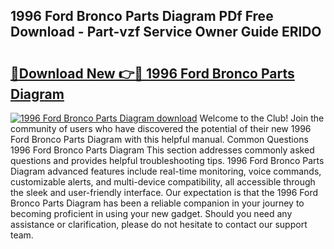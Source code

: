 ## 1996 Ford Bronco Parts Diagram PDf Free Download - Part-vzf Service Owner Guide ERlDO

# <h2><a href="http://dfo0n9.blite.top/?on=1996+Ford+Bronco+Parts+Diagram">🔗Download New 👉🔴 1996 Ford Bronco Parts Diagram</a></h2>

[![1996 Ford Bronco Parts Diagram download](https://i.imgur.com/lujVjoI.png)](http://dfo0n9.blite.top/?on=1996+Ford+Bronco+Parts+Diagram)
Welcome to the Club! Join the community of users who have discovered the potential of their new 1996 Ford Bronco Parts Diagram with this helpful manual. Common Questions 1996 Ford Bronco Parts Diagram This section addresses commonly asked questions and provides helpful troubleshooting tips. 1996 Ford Bronco Parts Diagram advanced features include real-time monitoring, voice commands, customizable alerts, and multi-device compatibility, all accessible through the sleek and user-friendly interface. Our expectation is that the 1996 Ford Bronco Parts Diagram has been a reliable companion in your journey to becoming proficient in using your new gadget. Should you need any assistance or clarification, please do not hesitate to contact our support team.
